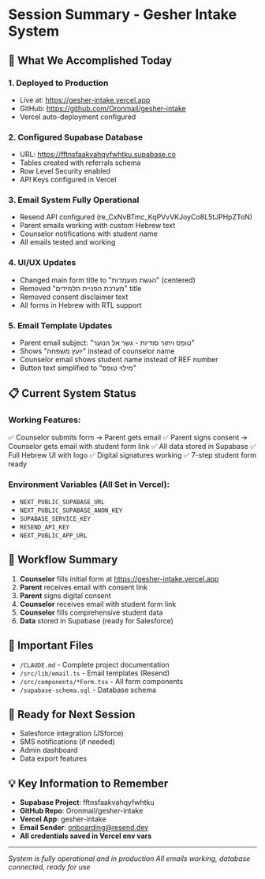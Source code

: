 # Session Summary - Gesher Intake System

## 🚀 What We Accomplished Today

### 1. **Deployed to Production**
- Live at: https://gesher-intake.vercel.app
- GitHub: https://github.com/Oronmail/gesher-intake
- Vercel auto-deployment configured

### 2. **Configured Supabase Database**
- URL: https://fftnsfaakvahqyfwhtku.supabase.co
- Tables created with referrals schema
- Row Level Security enabled
- API Keys configured in Vercel

### 3. **Email System Fully Operational**
- Resend API configured (re_CxNvBTmc_KqPVvVKJoyCo8L5tJPHpZToN)
- Parent emails working with custom Hebrew text
- Counselor notifications with student name
- All emails tested and working

### 4. **UI/UX Updates**
- Changed main form title to "הגשת מועמדות" (centered)
- Removed "מערכת הפניית תלמידים" title
- Removed consent disclaimer text
- All forms in Hebrew with RTL support

### 5. **Email Template Updates**
- Parent email subject: "טופס ויתור סודיות - גשר אל הנוער"
- Shows "יועץ משפחה" instead of counselor name
- Counselor email shows student name instead of REF number
- Button text simplified to "מילוי טופס"

## 📋 Current System Status

### Working Features:
✅ Counselor submits form → Parent gets email
✅ Parent signs consent → Counselor gets email with student form link
✅ All data stored in Supabase
✅ Full Hebrew UI with logo
✅ Digital signatures working
✅ 7-step student form ready

### Environment Variables (All Set in Vercel):
- `NEXT_PUBLIC_SUPABASE_URL`
- `NEXT_PUBLIC_SUPABASE_ANON_KEY`
- `SUPABASE_SERVICE_KEY`
- `RESEND_API_KEY`
- `NEXT_PUBLIC_APP_URL`

## 🔄 Workflow Summary

1. **Counselor** fills initial form at https://gesher-intake.vercel.app
2. **Parent** receives email with consent link
3. **Parent** signs digital consent
4. **Counselor** receives email with student form link
5. **Counselor** fills comprehensive student data
6. **Data** stored in Supabase (ready for Salesforce)

## 📝 Important Files

- `/CLAUDE.md` - Complete project documentation
- `/src/lib/email.ts` - Email templates (Resend)
- `/src/components/*Form.tsx` - All form components
- `/supabase-schema.sql` - Database schema

## 🎯 Ready for Next Session

- Salesforce integration (JSforce)
- SMS notifications (if needed)
- Admin dashboard
- Data export features

## 💡 Key Information to Remember

- **Supabase Project**: fftnsfaakvahqyfwhtku
- **GitHub Repo**: Oronmail/gesher-intake
- **Vercel App**: gesher-intake
- **Email Sender**: onboarding@resend.dev
- **All credentials saved in Vercel env vars**

---
*System is fully operational and in production*
*All emails working, database connected, ready for use*